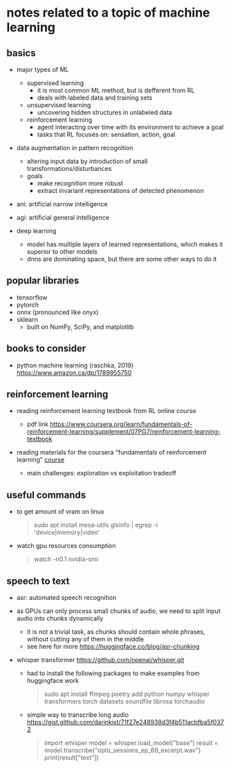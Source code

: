 # notes related to a topic of machine learning

## basics

- major types of ML
  - supervised learning
    - it is most common ML method, but is defferent from RL
    - deals with labeled data and training sets
  - unsupervised learning
    - uncovering hidden structures in unlabeled data
  - reinforcement learning
    - agent interacting over time with its environment to achieve a goal
    - tasks that RL focuses on: sensation, action, goal

- data augmentation in pattern recognition
  - altering input data by introduction of small transformations/disturbances
  - goals
    - make recognition more robust
    - extract invariant representations of detected phenomenon

- ani: artificial narrow intelligence
- agi: artificial general intelligence

- deep learning
  - model has multiple layers of learned representations, which makes it superior to other models
  - dnns are dominating space, but there are some other ways to do it


## popular libraries

- tensorflow
- pytorch
- onnx (pronounced like onyx)
- sklearn
  - built on NumPy, SciPy, and matplotlib


## books to consider

- python machine learning (raschka, 2019) https://www.amazon.ca/dp/1789955750


## reinforcement learning

- reading reinforcement learning textbook from RL online course 
  - pdf link https://www.coursera.org/learn/fundamentals-of-reinforcement-learning/supplement/07PG7/reinforcement-learning-textbook


- reading materials for the coursera "fundamentals of reinforcement learning" [course](https://www.coursera.org/learn/fundamentals-of-reinforcement-learning)
  - main challenges: exploration vs exploitation tradeoff


## useful commands

- to get amount of vram on linux
  > sudo apt install mesa-utils
  > glxinfo | egrep -i 'device|memory|video'

- watch gpu resources consumption
  > watch -n0.1 nvidia-smi


## speech to text

- asr: automated speech recognition

- as GPUs can only process small chunks of audio, we need to split input audio into chunks dynamically
  - it is not a trivial task, as chunks should contain whole phrases, without cutting any of them in the middle
  - see here for more https://huggingface.co/blog/asr-chunking

- whisper transformer https://github.com/openai/whisper.git
  - had to install the following packages to make examples from huggingface work
    > sudo apt install ffmpeg
    > poetry add python numpy whisper transformers torch datasets soundfile librosa torchaudio
  
  - simple way to transcribe long audio https://gist.github.com/darinkist/71f27e248938d3f4b511acbfba5f0372
    > import whisper
    > model = whisper.load_model("base")
    > result = model.transcribe("opto_sessions_ep_69_excerpt.wav")
    > print(result["text"])